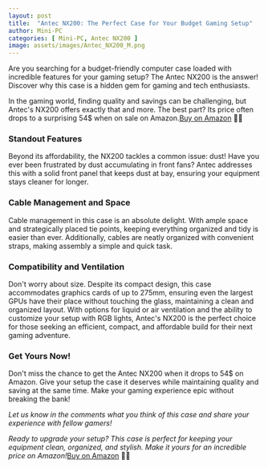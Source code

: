 ```yaml
---
layout: post
title:  "Antec NX200: The Perfect Case for Your Budget Gaming Setup"
author: Mini-PC
categories: [ Mini-PC, Antec NX200 ]
image: assets/images/Antec_NX200_M.png
---
```


Are you searching for a budget-friendly computer case loaded with incredible features for your gaming setup? The Antec NX200 is the answer! Discover why this case is a hidden gem for gaming and tech enthusiasts.

In the gaming world, finding quality and savings can be challenging, but Antec's NX200 offers exactly that and more. The best part? Its price often drops to a surprising 54$ when on sale on Amazon.[Buy on Amazon](https://geni.us/2iRRyyC) 💪🌐

### Standout Features

Beyond its affordability, the NX200 tackles a common issue: dust! Have you ever been frustrated by dust accumulating in front fans? Antec addresses this with a solid front panel that keeps dust at bay, ensuring your equipment stays cleaner for longer.

### Cable Management and Space

Cable management in this case is an absolute delight. With ample space and strategically placed tie points, keeping everything organized and tidy is easier than ever. Additionally, cables are neatly organized with convenient straps, making assembly a simple and quick task.

### Compatibility and Ventilation

Don't worry about size. Despite its compact design, this case accommodates graphics cards of up to 275mm, ensuring even the largest GPUs have their place without touching the glass, maintaining a clean and organized layout. With options for liquid or air ventilation and the ability to customize your setup with RGB lights, Antec's NX200 is the perfect choice for those seeking an efficient, compact, and affordable build for their next gaming adventure.

### Get Yours Now!

Don't miss the chance to get the Antec NX200 when it drops to 54$ on Amazon. Give your setup the case it deserves while maintaining quality and saving at the same time. Make your gaming experience epic without breaking the bank!

*Let us know in the comments what you think of this case and share your experience with fellow gamers!*

*Ready to upgrade your setup? This case is perfect for keeping your equipment clean, organized, and stylish. Make it yours for an incredible price on Amazon!*[Buy on Amazon](https://geni.us/2iRRyyC) 💪🌐























